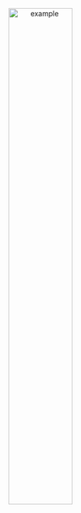 <p align="center">
  <img src = "https://user-images.githubusercontent.com/94063261/186688682-a47b0fd8-87bd-424e-9613-aa047f1060fb.gif" alt = "example" width="50%" height="50%">
</p>
